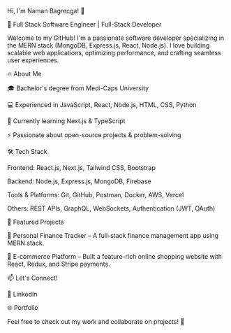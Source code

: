 Hi, I'm Naman Bagrecga! 👋

🚀 Full Stack Software Engineer | Full-Stack Developer

Welcome to my GitHub! I'm a passionate software developer specializing in the MERN stack (MongoDB, Express.js, React, Node.js). I love building scalable web applications, optimizing performance, and crafting seamless user experiences.

🔥 About Me

🎓 Bachelor's degree from Medi-Caps University

💻 Experienced in JavaScript, React, Node.js, HTML, CSS, Python

🌱 Currently learning Next.js & TypeScript

⚡ Passionate about open-source projects & problem-solving

🛠️ Tech Stack

Frontend: React.js, Next.js, Tailwind CSS, Bootstrap

Backend: Node.js, Express.js, MongoDB, Firebase

Tools & Platforms: Git, GitHub, Postman, Docker, AWS, Vercel

Others: REST APIs, GraphQL, WebSockets, Authentication (JWT, OAuth)

📌 Featured Projects

🔹 Personal Finance Tracker – A full-stack finance management app using MERN stack.

🔹 E-commerce Platform – Built a feature-rich online shopping website with React, Redux, and Stripe payments.

📫 Let's Connect!

💼 LinkedIn

🌐 Portfolio

Feel free to check out my work and collaborate on projects! 🚀
